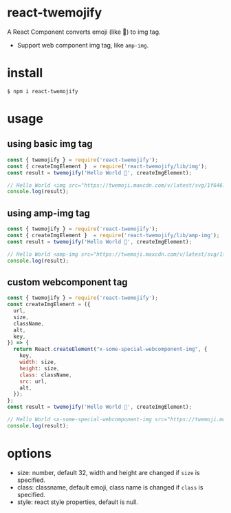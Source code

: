 # react-twemojify

A React Component converts emoji (like 🙆) to img tag.

- Support web component img tag, like `amp-img`.

# install

```
$ npm i react-twemojify
```

# usage

## using basic img tag

```js
const { twemojify } = require('react-twemojify');
const { createImgElement }  = require('react-twemojify/lib/img');
const result = twemojify('Hello World 🙆', createImgElement);

// Hello World <img src="https://twemoji.maxcdn.com/v/latest/svg/1f646.svg" alt="🙆" width=32 height=32 class="emoji">
console.log(result);
```

## using amp-img tag

```js
const { twemojify } = require('react-twemojify');
const { createImgElement }  = require('react-twemojify/lib/amp-img');
const result = twemojify('Hello World 🙆', createImgElement);

// Hello World <amp-img src="https://twemoji.maxcdn.com/v/latest/svg/1f646.svg" alt="🙆" width=32 height=32 class="emoji">
console.log(result);
```

## custom webcomponent tag

```js
const { twemojify } = require('react-twemojify');
const createImgElement = ({
  url,
  size,
  className,
  alt,
  key,
}) => {
  return React.createElement("x-some-special-webcomponent-img", {
    key,
    width: size,
    height: size,
    class: className,
    src: url,
    alt,
  });
};
const result = twemojify('Hello World 🙆', createImgElement);

// Hello World <x-some-special-webcomponent-img src="https://twemoji.maxcdn.com/v/latest/svg/1f646.svg" alt="🙆" width=32 height=32 class="emoji">
console.log(result);
```

# options

- size: number, default 32, width and height are changed if `size` is specified.
- class: classname, default emoji, class name is changed if `class` is specified.
- style: react style properties, default is null.